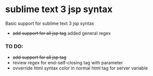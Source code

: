 # sublime text 3 jsp syntax
Basic support for sublime text 3 jsp syntax

* ~~add support for all jsp tag~~
added general regex

### TO DO:
* ~~add support for all jsp tag~~
* review regex for end-self-closing tag with parameter
* ovverride html syntax color in normal html tag for server variable

